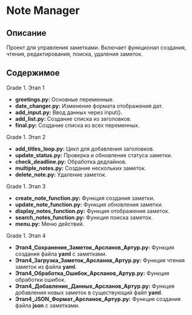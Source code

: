 # Note Manager
## Описание
Проект для управления заметками. Включает функционал создания, чтения, редактирования, поиска, удаления заметок.
## Содержимое
Grade 1. Этап 1
- **greetings.py:** Основные переменные.
- **date_changer.py:** Изменение формата отображения дат.
- **add_input.py:** Ввод данных через input().
- **add_list.py:** Создание списка из заголовков.
- **final.py:** Создание списка из всех переменных.

Grade 1. Этап 2
- **add_titles_loop.py:** Цикл для добавления заголовков.
- **update_status.py:** Проверка и обновление статуса заметки.
- **check_deadline.py:** Обработка дедлайнов.
- **multiple_notes.py:** Создание нескольких заметок.
- **delete_note.py:** Удаление заметок.

Grade 1. Этап 3
- **create_note_function.py:** Функция создания заметки.
- **update_note_function.py:** Функция обновления заметки.
- **display_notes_function.py:** Функция отображения заметок.
- **search_notes_function.py:** Функция поиска заметок.
- **menu.py:** Меню действий.

Grade 1. Этап 4
- **Этап4_Сохранение_Заметок_Арсланов_Артур.py:** Функция создания файла **yaml** с заметками.
- **Этап4_Загрузка_Заметок_Арсланов_Артур.py:** Функция чтения заметок из файла **yaml**.
- **Этап4_Обработка_Ошибок_Арсланов_Артур.py:** Функция обработки ошибок.
- **Этап4_Добавление_Данных_Арсланов_Артур.py:** Функция добавления новых заметок в существующий файл **yaml**.
- **Этап4_JSON_Формат_Арсланов_Артур.py:** Функция создания файла **json** с заметками.